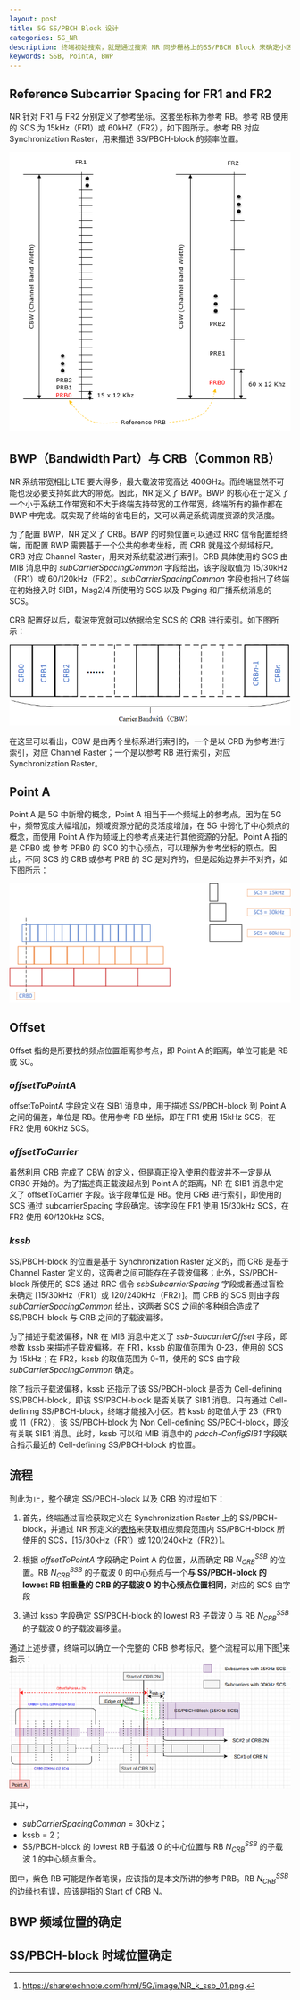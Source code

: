 ```yaml
---
layout: post
title: 5G SS/PBCH Block 设计
categories: 5G_NR
description: 终端初始搜索，就是通过搜索 NR 同步栅格上的SS/PBCH Block 来确定小区。那么，本文将介绍 SS/PBCH Block 具体的时频位置如和确定，以及小区完成搜索过程如何完成初始接入等具体流程。
keywords: SSB, PointA, BWP
---
```


## Reference Subcarrier Spacing for FR1 and FR2

NR 针对 FR1 与 FR2 分别定义了参考坐标。这套坐标称为参考 RB。参考 RB 使用的 SCS 为 15kHz（FR1）或 60kHZ（FR2），如下图所示。参考 RB 对应 Synchronization Raster，用来描述 SS/PBCH-block 的频率位置。

![NR_ResourceBlockIndexing](/images/5G_NR/NR_ResourceBlockIndexing.png)

## BWP（Bandwidth Part）与 CRB（Common RB）

NR 系统带宽相比 LTE 要大得多，最大载波带宽高达 400GHz。而终端显然不可能也没必要支持如此大的带宽。因此，NR 定义了 BWP。BWP 的核心在于定义了一个小于系统工作带宽和不大于终端支持带宽的工作带宽，终端所有的操作都在 BWP 中完成。既实现了终端的省电目的，又可以满足系统调度资源的灵活度。

为了配置 BWP，NR 定义了 CRB。BWP 的时频位置可以通过 RRC 信令配置给终端，而配置 BWP 需要基于一个公共的参考坐标，而 CRB 就是这个频域标尺。CRB 对应 Channel Raster，用来对系统载波进行索引。CRB 具体使用的 SCS 由 MIB 消息中的 *subCarrierSpacingCommon* 字段给出，该字段取值为 15/30kHz（FR1）或 60/120kHz（FR2）。*subCarrierSpacingCommon* 字段也指出了终端在初始接入时 SIB1，Msg2/4 所使用的 SCS 以及 Paging 和广播系统消息的 SCS。

CRB 配置好以后，载波带宽就可以依据给定 SCS 的 CRB 进行索引。如下图所示：

![CRB_CBW](/images/5G_NR/CRB_CBW.png)

在这里可以看出，CBW 是由两个坐标系进行索引的，一个是以 CRB 为参考进行索引，对应 Channel Raster；一个是以参考 RB 进行索引，对应 Synchronization Raster。

## Point A

Point A 是 5G 中新增的概念，Point A 相当于一个频域上的参考点。因为在 5G 中，频带宽度大幅增加，频域资源分配的灵活度增加，在 5G 中弱化了中心频点的概念，而使用 Point A 作为频域上的参考点来进行其他资源的分配。Point A 指的是 CRB0 或 参考 PRB0 的 SC0 的中心频点，可以理解为参考坐标的原点。因此，不同 SCS 的 CRB 或参考 PRB 的 SC 是对齐的，但是起始边界并不对齐，如下图所示：

![CRB_SCS](/images/5G_NR/CRB_SCS.png)

## Offset

Offset 指的是所要找的频点位置距离参考点，即 Point A 的距离，单位可能是 RB 或 SC。

### *offsetToPointA*

offsetToPointA 字段定义在 SIB1 消息中，用于描述 SS/PBCH-block 到 Point A 之间的偏差，单位是 RB。使用参考 RB 坐标，即在 FR1 使用 15kHz SCS，在 FR2 使用 60kHz SCS。

### *offsetToCarrier*

虽然利用 CRB 完成了 CBW 的定义，但是真正投入使用的载波并不一定是从 CRB0 开始的。为了描述真正载波起点到 Point A 的距离，NR 在 SIB1 消息中定义了 offsetToCarrier 字段。该字段单位是 RB。使用 CRB 进行索引，即使用的 SCS 通过 subcarrierSpacing 字段确定。该字段在 FR1 使用 15/30kHz SCS，在 FR2 使用 60/120kHz SCS。

### *kssb*

SS/PBCH-block 的位置是基于 Synchronization Raster 定义的，而 CRB 是基于 Channel Raster 定义的，这两者之间可能存在子载波偏移；此外，SS/PBCH-block 所使用的 SCS 通过 RRC 信令 *ssbSubcarrierSpacing* 字段或者通过盲检来确定 [15/30kHz（FR1）或 120/240kHz（FR2）]。而 CRB 的 SCS 则由字段 *subCarrierSpacingCommon* 给出，这两者 SCS 之间的多种组合造成了 SS/PBCH-block 与 CRB 之间的子载波偏移。

为了描述子载波偏移，NR 在 MIB 消息中定义了 *ssb-SubcarrierOffset* 字段，即参数 kssb 来描述子载波偏移。在 FR1，kssb 的取值范围为 0-23，使用的 SCS 为 15kHz；在 FR2，kssb 的取值范围为 0-11，使用的 SCS 由字段 *subCarrierSpacingCommon* 确定。

除了指示子载波偏移，kssb 还指示了该 SS/PBCH-block 是否为 Cell-defining SS/PBCH-block，即该 SS/PBCH-block 是否关联了 SIB1 消息。只有通过 Cell-defining SS/PBCH-block，终端才能接入小区。若 kssb 的取值大于 23（FR1）或 11（FR2），该 SS/PBCH-block 为 Non Cell-defining SS/PBCH-block，即没有关联 SIB1 消息。此时，kssb 可以和 MIB 消息中的 *pdcch-ConfigSIB1* 字段联合指示最近的 Cell-defining SS/PBCH-block 的位置。

## 流程

到此为止，整个确定 SS/PBCH-block 以及 CRB 的过程如下：

1. 首先，终端通过盲检获取定义在 Synchronization Raster 上的 SS/PBCH-block，并通过 NR 预定义的[表格](https://sharetechnote.com/html/5G/5G_FR_Bandwidth.html#38_104_Table_5_4_3_3_1)来获取相应频段范围内 SS/PBCH-block 所使用的 SCS，[15/30kHz（FR1）或 120/240kHz（FR2）]。

2. 根据 *offsetToPointA* 字段确定 Point A 的位置，从而确定 RB $N^{SSB}_{CRB}$ 的位置。RB $N^{SSB}_{CRB}$ 的子载波 0 的中心频点与一个**与 SS/PBCH-block 的 lowest RB 相重叠的 CRB 的子载波 0 的中心频点位置相同**，对应的 SCS 由字段

3. 通过 kssb 字段确定 SS/PBCH-block 的 lowest RB 子载波 0 与 RB $N^{SSB}_{CRB}$ 的子载波 0 的子载波偏移量。

通过上述步骤，终端可以确立一个完整的 CRB 参考标尺。整个流程可以用下图[^1]来指示：
![NR_k_ssb](/images/5G_NR/NR_k_ssb.png)

其中，

- *subCarrierSpacingCommon* = 30kHz；
- kssb = 2；
- SS/PBCH-block 的 lowest RB 子载波 0 的中心位置与 RB $N^{SSB}_{CRB}$ 的子载波 1 的中心频点重合。

图中，紫色 RB 可能是作者笔误，应该指的是本文所讲的参考 PRB。RB $N^{SSB}_{CRB}$ 的边缘也有误，应该是指的 Start of CRB N。

## BWP 频域位置的确定


## SS/PBCH-block 时域位置确定






[^1]: <https://sharetechnote.com/html/5G/image/NR_k_ssb_01.png>.
